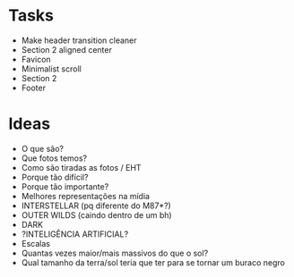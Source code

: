 <h1>Tasks</h1>
<ul>
  <li>Make header transition cleaner</li>
  <li>Section 2 aligned center</li>
  <li>Favicon</li>
  <li>Minimalist scroll</li>
  <li>Section 2</li>
  <li>Footer</li>
</ul>

<h1>Ideas</h1>
<ul>
  <li>O que são?</li>
  <li>Que fotos temos?</li>
  <li>Como são tiradas as fotos / EHT</li>
  <li>Porque tão difícil?</li>
  <li>Porque tão importante?</li>
  <li>Melhores representações na mídia</li>
  <li>INTERSTELLAR (pq diferente do M87*?)</li>
  <li>OUTER WILDS (caindo dentro de um bh)</li>
  <li>DARK</li>
  <li>?INTELIGÊNCIA ARTIFICIAL?</li>
  <li>Escalas</li>
  <li>Quantas vezes maior/mais massivos do que o sol?</li>
  <li>Qual tamanho da terra/sol teria que ter para se tornar um buraco negro</li>
</li>
</ul>
